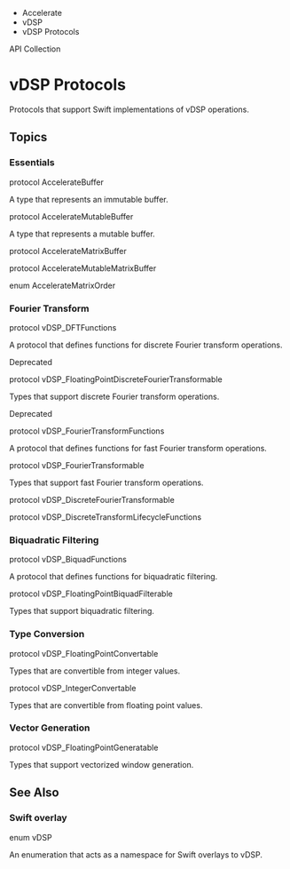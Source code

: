 

- Accelerate
- vDSP
-  vDSP Protocols 

API Collection

# vDSP Protocols

Protocols that support Swift implementations of vDSP operations.

## Topics

### Essentials

protocol AccelerateBuffer

A type that represents an immutable buffer.

protocol AccelerateMutableBuffer

A type that represents a mutable buffer.

protocol AccelerateMatrixBuffer

protocol AccelerateMutableMatrixBuffer

enum AccelerateMatrixOrder

### Fourier Transform

protocol vDSP_DFTFunctions

A protocol that defines functions for discrete Fourier transform operations.

Deprecated

protocol vDSP_FloatingPointDiscreteFourierTransformable

Types that support discrete Fourier transform operations.

Deprecated

protocol vDSP_FourierTransformFunctions

A protocol that defines functions for fast Fourier transform operations.

protocol vDSP_FourierTransformable

Types that support fast Fourier transform operations.

protocol vDSP_DiscreteFourierTransformable

protocol vDSP_DiscreteTransformLifecycleFunctions

### Biquadratic Filtering

protocol vDSP_BiquadFunctions

A protocol that defines functions for biquadratic filtering.

protocol vDSP_FloatingPointBiquadFilterable

Types that support biquadratic filtering.

### Type Conversion

protocol vDSP_FloatingPointConvertable

Types that are convertible from integer values.

protocol vDSP_IntegerConvertable

Types that are convertible from floating point values.

### Vector Generation

protocol vDSP_FloatingPointGeneratable

Types that support vectorized window generation.

## See Also

### Swift overlay

enum vDSP

An enumeration that acts as a namespace for Swift overlays to vDSP.

